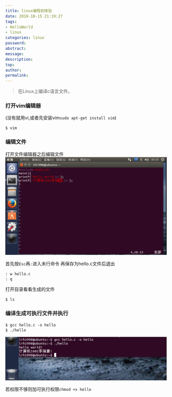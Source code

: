```yaml
---
title: linux编程初体验
date: 2018-10-15 21:19:27
tags:
- HelloWorld
- linux
categories: linux
password:
abstract:
message:
description:
top:
author:
permalink:
---
```

> 在Linux上编译c语言文件。

### 打开vim编辑器
(没有就用vi,或者先安装vim`sudo apt-get install vim`)
```
$ vim
```

### 编辑文件

打开文件编辑器之后编辑文件
![](/linux-hello-c/ubuntu.png)

首先按`Esc`再`:`进入末行命令
再保存为hello.c文件后退出
```
: w hello.c
: q
```

打开目录看看生成的文件
```
$ ls
```

### 编译生成可执行文件并执行
```
$ gcc hello.c -o hello
$ ./hello
```
![](/linux-hello-c/hello.png)

若权限不够则加可执行权限`chmod +x hello`